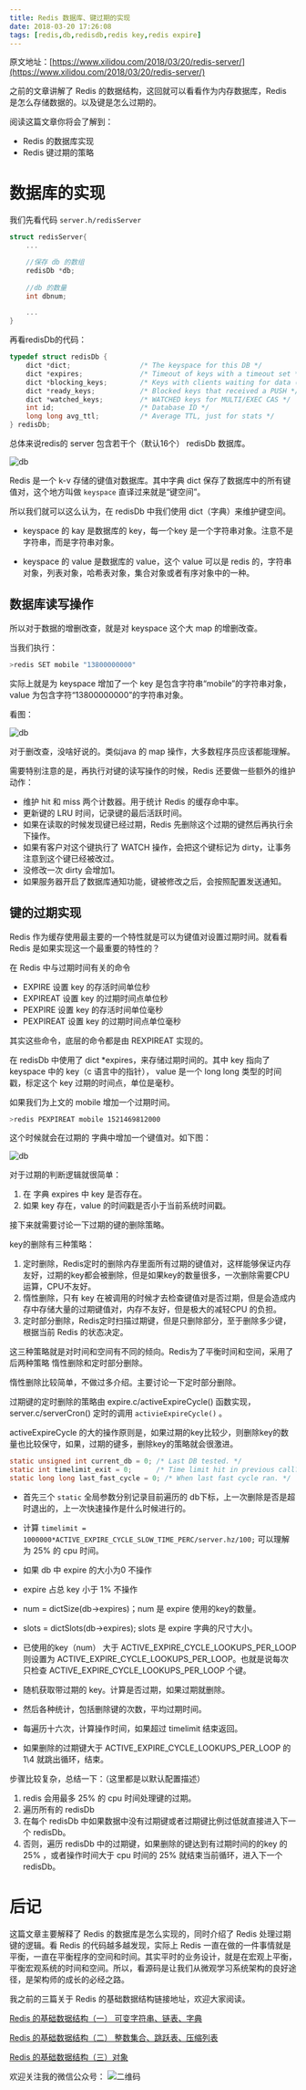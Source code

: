 ```yaml
---
title: Redis 数据库、键过期的实现
date: 2018-03-20 17:26:08
tags: [redis,db,redisdb,redis key,redis expire]
---
```


原文地址：[https://www.xilidou.com/2018/03/20/redis-server/](https://www.xilidou.com/2018/03/20/redis-server/)

之前的文章讲解了 Redis 的数据结构，这回就可以看看作为内存数据库，Redis 是怎么存储数据的。以及键是怎么过期的。

阅读这篇文章你将会了解到：

* Redis 的数据库实现
* Redis 键过期的策略

<!--more-->

# 数据库的实现

我们先看代码 `server.h/redisServer` 

```c
struct redisServer{
    ...

    //保存 db 的数组
    redisDb *db;
    
    //db 的数量
    int dbnum;

    ...
}

```

再看redisDb的代码：

```c
typedef struct redisDb {
    dict *dict;                 /* The keyspace for this DB */
    dict *expires;              /* Timeout of keys with a timeout set */
    dict *blocking_keys;        /* Keys with clients waiting for data (BLPOP)*/
    dict *ready_keys;           /* Blocked keys that received a PUSH */
    dict *watched_keys;         /* WATCHED keys for MULTI/EXEC CAS */
    int id;                     /* Database ID */
    long long avg_ttl;          /* Average TTL, just for stats */
} redisDb;

```

总体来说redis的 server 包含若干个（默认16个） redisDb 数据库。

![db](https://xilidou.oss-cn-beijing.aliyuncs.com/img/redisServer.jpg)

Redis 是一个 k-v 存储的键值对数据库。其中字典 dict 保存了数据库中的所有键值对，这个地方叫做 `keyspace` 直译过来就是“键空间”。

所以我们就可以这么认为，在 redisDb 中我们使用 dict（字典）来维护键空间。

* keyspace 的 kay 是数据库的 key，每一个key 是一个字符串对象。注意不是字符串，而是字符串对象。
 
* keyspace 的 value 是数据库的 value，这个 value 可以是 redis 的，字符串对象，列表对象，哈希表对象，集合对象或者有序对象中的一种。

## 数据库读写操作

所以对于数据的增删改查，就是对 keyspace 这个大 map 的增删改查。

当我们执行：

```bash
>redis SET mobile "13800000000"
```

实际上就是为 keyspace 增加了一个 key 是包含字符串“mobile”的字符串对象，value 为包含字符“13800000000”的字符串对象。

看图：

![db](https://xilidou.oss-cn-beijing.aliyuncs.com/img/dbNoExpire.jpg)

对于删改查，没啥好说的。类似java 的 map 操作，大多数程序员应该都能理解。

需要特别注意的是，再执行对键的读写操作的时候，Redis 还要做一些额外的维护动作：

* 维护 hit 和 miss 两个计数器。用于统计 Redis 的缓存命中率。
* 更新键的 LRU 时间，记录键的最后活跃时间。
* 如果在读取的时候发现键已经过期，Redis 先删除这个过期的键然后再执行余下操作。
* 如果有客户对这个键执行了 WATCH 操作，会把这个键标记为 dirty，让事务注意到这个键已经被改过。
* 没修改一次 dirty 会增加1。
* 如果服务器开启了数据库通知功能，键被修改之后，会按照配置发送通知。

## 键的过期实现

Redis 作为缓存使用最主要的一个特性就是可以为键值对设置过期时间。就看看 Redis 是如果实现这一个最重要的特性的？

在 Redis 中与过期时间有关的命令 

* EXPIRE 设置 key 的存活时间单位秒
* EXPIREAT 设置 key 的过期时间点单位秒
* PEXPIRE 设置 key 的存活时间单位毫秒
* PEXPIREAT 设置 key 的过期时间点单位毫秒

其实这些命令，底层的命令都是由 REXPIREAT 实现的。

在 redisDb 中使用了 dict *expires，来存储过期时间的。其中 key 指向了 keyspace 中的 key（c 语言中的指针）， value 是一个 long long 类型的时间戳，标定这个 key 过期的时间点，单位是毫秒。

如果我们为上文的 mobile 增加一个过期时间。

```bash
>redis PEXPIREAT mobile 1521469812000
```

这个时候就会在过期的 字典中增加一个键值对。如下图：

![db](https://xilidou.oss-cn-beijing.aliyuncs.com/img/db.jpg)

对于过期的判断逻辑就很简单：

1. 在 字典 expires 中 key 是否存在。
2. 如果 key 存在，value 的时间戳是否小于当前系统时间戳。

接下来就需要讨论一下过期的键的删除策略。

key的删除有三种策略：

1. 定时删除，Redis定时的删除内存里面所有过期的键值对，这样能够保证内存友好，过期的key都会被删除，但是如果key的数量很多，一次删除需要CPU运算，CPU不友好。
2. 惰性删除，只有 key 在被调用的时候才去检查键值对是否过期，但是会造成内存中存储大量的过期键值对，内存不友好，但是极大的减轻CPU 的负担。
3. 定时部分删除，Redis定时扫描过期键，但是只删除部分，至于删除多少键，根据当前 Redis 的状态决定。

这三种策略就是对时间和空间有不同的倾向。Redis为了平衡时间和空间，采用了后两种策略 惰性删除和定时部分删除。

惰性删除比较简单，不做过多介绍。主要讨论一下定时部分删除。

过期键的定时删除的策略由 expire.c/activeExpireCycle() 函数实现，server.c/serverCron() 定时的调用 `activieExpireCycle()` 。

activeExpireCycle 的大的操作原则是，如果过期的key比较少，则删除key的数量也比较保守，如果，过期的键多，删除key的策略就会很激进。

```c
static unsigned int current_db = 0; /* Last DB tested. */
static int timelimit_exit = 0;      /* Time limit hit in previous call? */
static long long last_fast_cycle = 0; /* When last fast cycle ran. */
```

* 首先三个 `static` 全局参数分别记录目前遍历的 db下标，上一次删除是否是超时退出的，上一次快速操作是什么时候进行的。
* 计算 `timelimit = 1000000*ACTIVE_EXPIRE_CYCLE_SLOW_TIME_PERC/server.hz/100;` 可以理解为 25% 的 cpu 时间。 

* 如果 db 中 expire 的大小为0 不操作
* expire 占总 key 小于 1% 不操作

* num = dictSize(db->expires)；num 是 expire 使用的key的数量。
* slots = dictSlots(db->expires); slots 是 expire 字典的尺寸大小。

* 已使用的key（num） 大于 ACTIVE_EXPIRE_CYCLE_LOOKUPS_PER_LOOP 则设置为 ACTIVE_EXPIRE_CYCLE_LOOKUPS_PER_LOOP。也就是说每次只检查 ACTIVE_EXPIRE_CYCLE_LOOKUPS_PER_LOOP 个键。

* 随机获取带过期的 key。计算是否过期，如果过期就删除。

* 然后各种统计，包括删除键的次数，平均过期时间。

* 每遍历十六次，计算操作时间，如果超过 timelimit 结束返回。

* 如果删除的过期键大于 ACTIVE_EXPIRE_CYCLE_LOOKUPS_PER_LOOP 的 1\4 就跳出循环，结束。

步骤比较复杂，总结一下：（这里都是以默认配置描述）

1. redis 会用最多 25% 的 cpu 时间处理键的过期。
2. 遍历所有的 redisDb
3. 在每个 redisDb 中如果数据中没有过期键或者过期键比例过低就直接进入下一个 redisDb。
4. 否则，遍历 redisDb 中的过期键，如果删除的键达到有过期时间的的key 的25% ，或者操作时间大于 cpu 时间的 25% 就结束当前循环，进入下一个redisDb。

# 后记

这篇文章主要解释了 Redis 的数据库是怎么实现的，同时介绍了 Redis 处理过期键的逻辑。看 Redis 的代码越多越发现，实际上 Redis 一直在做的一件事情就是平衡，一直在平衡程序的空间和时间。其实平时的业务设计，就是在宏观上平衡，平衡宏观系统的时间和空间。所以，看源码是让我们从微观学习系统架构的良好途径，是架构师的成长的必经之路。

我之前的三篇关于 Redis 的基础数据结构链接地址，欢迎大家阅读。


[Redis 的基础数据结构（一） 可变字符串、链表、字典](https://www.xilidou.com/2018/03/12/redis-data/?fromblog=redis-server)


[Redis 的基础数据结构（二） 整数集合、跳跃表、压缩列表](https://www.xilidou.com/2018/03/13/redis-data2/?blogfrom=redis-server)


[Redis 的基础数据结构（三）对象 ](https://www.xilidou.com/2018/03/15/redis-object/)

欢迎关注我的微信公众号：
![二维码](https://ws3.sinaimg.cn/large/006tNc79ly1fo3oqp60v3j307607674r.jpg)











